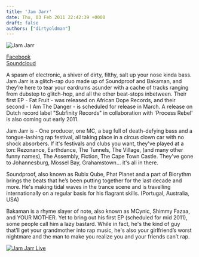 ```yaml
---
title: 'Jam Jarr'
date: Thu, 03 Feb 2011 22:42:39 +0000
draft: false
authors: ["dirtyoldman"]
---
```


![](/wp-content/uploads/2011/02/68849_156368764399126_145102632192406_235042_179266_n-e1296772688172.jpg "Jam Jarr")

[Facebook](http://www.facebook.com/jamjarrcpt) \
[Soundcloud](http://www.soundcloud.com/jamjarrcpt)

A spasm of electronic, a shiver of dirty, filthy, salt up your nose kinda bass. Jam Jarr is a glitch-rap duo made up of Soundproof and Bakaman, and they’re here to tear your eardrums asunder with a cache of tracks ranging from dubstep to glitch-hop, and all the other beat-stops inbetween. Their first EP - Fat Fruit - was released on African Dope Records, and their second - I Am The Danger - is scheduled for release in March. A release on Dutch record label "Subfinity Records" in collaboration with 'Process Rebel' is also coming out early 2011.

Jam Jarr is - One producer, one MC, a bag full of death-defying bass and a tongue-lashing rap festival, all taking place in a circus clown car with no shock absorbers. If it's festivals and clubs you want, they've played at a ton: Rezonance, Earthdance, The Tunnels, The Village, (and many other funny names), The Assembly, Fiction, The Cape Town Castle. They've gone to Johannesburg, Mossel Bay, Grahamstown... it's all in there.

Soundproof, also known as Rubix Qube, Phat Planet and a part of Biorythm brings the beats that he’s been putting together for the last decade and more. He's making tidal waves in the trance scene and is travelling internationally on a regular basis for his flagrant skills. (Portugal, Australia, USA)

Bakaman is a rhyme slayer of note, also known as MCynic, Shimmy Fazaa, and YOUR MOTHER. Yet to bring out his first EP (scheduled for mid 2011), some people call him a lazy bastard. While in fact, he's the kind of guy that’ll get your grandmother into rap music, he's also your girlfriend’s worst nightmare and the man to make you realize you and your friends can’t rap.

[![](/wp-content/uploads/2011/02/74016_156369671065702_145102632192406_235044_2778611_n-e1296772884395.jpg "Jam Jarr Live")](/artists/jam-jarr/74016_156369671065702_145102632192406_235044_2778611_n/)